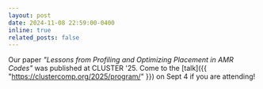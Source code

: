 ```yaml
---
layout: post
date: 2024-11-08 22:59:00-0400
inline: true
related_posts: false
---
```


Our paper _"Lessons from Profiling and Optimizing Placement in AMR Codes"_ was published at CLUSTER '25. Come to the [talk]({{ "https://clustercomp.org/2025/program/" }}) on Sept 4 if you are attending!
